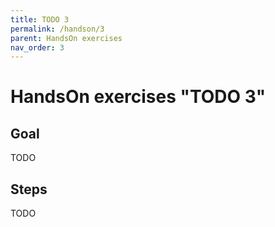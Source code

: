 ```yaml
---
title: TODO 3
permalink: /handson/3
parent: HandsOn exercises
nav_order: 3
---
```


# HandsOn exercises "TODO 3"

## Goal

TODO

## Steps

TODO
